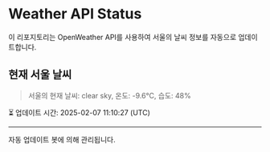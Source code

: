 
# Weather API Status

이 리포지토리는 OpenWeather API를 사용하여 서울의 날씨 정보를 자동으로 업데이트합니다.

## 현재 서울 날씨
> 서울의 현재 날씨: clear sky, 온도: -9.6°C, 습도: 48%

⏳ 업데이트 시간: 2025-02-07 11:10:27 (UTC)

---
자동 업데이트 봇에 의해 관리됩니다.
